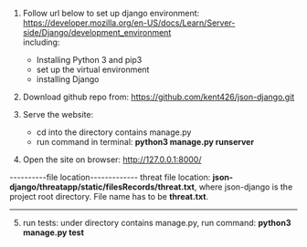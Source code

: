 1. Follow url below to set up django environment:
	https://developer.mozilla.org/en-US/docs/Learn/Server-side/Django/development_environment  
   including: 
	- Installing Python 3 and pip3
	- set up the virtual environment
	- installing Django

2. Download github repo from:
	https://github.com/kent426/json-django.git 

3. Serve the website:
   - cd into the directory contains manage.py
   - run command in terminal: **python3 manage.py runserver**

4. Open the site on browser: http://127.0.0.1:8000/


----------file location-------------
threat file location:
	**json-django/threatapp/static/filesRecords/threat.txt**, where json-django is the project root directory. 
	File name has to be **threat.txt**.

------------------------------------
5. run tests:
under directory contains manage.py, run command: **python3 manage.py test**

		
